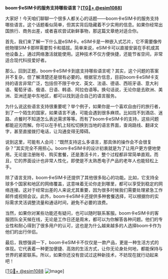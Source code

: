 **boom卡eSIM卡的服务支持哪些语言？[[TG💪+ @esim1088](https://t.me/s/esim1088)]**

大家好！今天咱们聊聊一个很多人都关心的话题——boom卡eSIM卡的服务支持哪些语言。这个话题看似简单，但其实背后隐藏着不少实用的信息。如果你经常出国旅行、商务出差，或者喜欢尝试新鲜事物，那这篇文章绝对适合你。

首先，我们来了解一下什么是eSIM卡。eSIM卡是一种嵌入式芯片，它不需要像传统物理SIM卡那样需要剪卡和插拔。简单来说，eSIM卡可以直接安装在手机或其他设备上，通过网络激活就能使用。这种技术不仅方便快捷，还能节省空间，非常适合现代科技爱好者。

那么，回到正题，boom卡eSIM卡到底支持哪些语言呢？其实，这个问题的答案并不复杂，但了解清楚还是很有必要的。根据官方信息，目前boom卡eSIM卡支持的语言非常广泛，包括但不限于中文、英文、法语、德语、西班牙语、意大利语、葡萄牙语、俄语、日语、韩语、阿拉伯语等。换句话说，无论你是去欧洲、美洲、亚洲还是中东地区，都可以找到适合自己的语言服务。

为什么说这些语言支持很重要呢？举个例子，如果你是一个喜欢自由行的旅行者，到了一个陌生的国家，如果语言不通，可能会遇到很多麻烦。比如找不到酒店、迷路、点餐时不知道怎么表达需求等等。而有了boom卡eSIM卡的支持，这些问题都能迎刃而解。你可以在手机上轻松切换到当地的语言界面，查询路线、翻译文字，甚至直接拨打电话，让沟通变得无障碍。

说到这里，可能有人会问：“既然支持这么多语言，那具体的操作会不会很复杂？”其实完全不用担心。boom卡eSIM卡的设计初衷就是为了让用户更方便地使用。无论是注册账号、购买套餐，还是激活卡片，整个过程都非常简单直观。而且，它的界面设计也非常人性化，即使是不太熟悉电子产品的老年人也能轻松上手。

除了语言支持，boom卡eSIM卡还提供了其他很多贴心的功能。比如，它支持全球多个国家和地区的网络覆盖，这意味着无论你走到哪里，都可以享受到稳定的网络连接。这对于经常出差的人来说尤其重要，因为很多时候我们需要处理紧急工作邮件或视频会议。此外，boom卡eSIM卡还提供多种套餐选择，可以根据你的实际需求灵活调整流量和通话时间，避免不必要的浪费。

当然，如果你对某些功能还有疑问，也可以随时联系客服。boom卡eSIM卡的客服团队全天候在线，无论是工作日还是周末，都可以为你解答各种问题。他们的专业性和耐心得到了很多用户的认可，这也是为什么越来越多的人选择boom卡作为他们的出行伴侣。

最后，我想强调一下，boom卡eSIM卡不仅仅是一款产品，更是一种生活方式的体现。它代表着一种更加便捷、高效的生活方式，让你无论身处何地，都能保持与世界的紧密联系。所以，如果你还没有尝试过这种新技术，不妨现在就行动起来吧！

[[TG💪+ @esim1088](https://t.me/s/esim1088) ![Image](https://i.postimg.cc/4NQfJmqS/Snipaste-2025-05-13-00-14-12.png)]